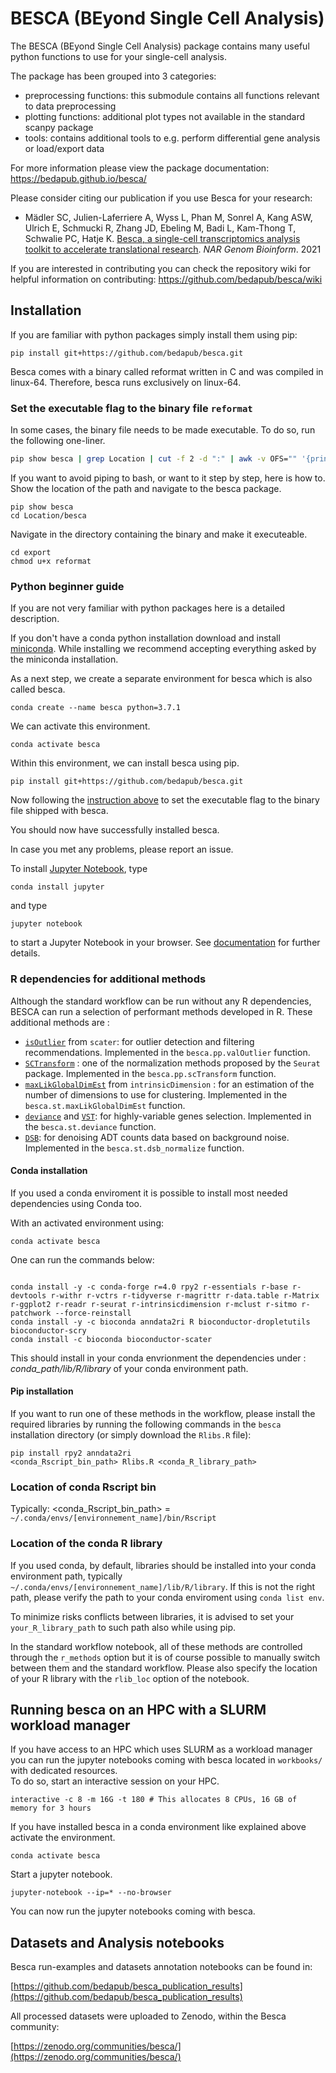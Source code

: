 # BESCA (BEyond Single Cell Analysis)

The BESCA (BEyond Single Cell Analysis) package contains many useful python functions to use for your single-cell analysis.

The package has been grouped into 3 categories:  

- preprocessing functions: this submodule contains all functions relevant to data preprocessing  
- plotting functions: additional plot types not available in the standard scanpy package  
- tools: contains additional tools to e.g. perform differential gene analysis or load/export data  

For more information please view the package documentation: https://bedapub.github.io/besca/

Please consider citing our publication if you use Besca for your research:

- Mädler SC, Julien-Laferriere A, Wyss L, Phan M, Sonrel A, Kang ASW, Ulrich E, Schmucki R, Zhang JD, Ebeling M, Badi L, Kam-Thong T, Schwalie PC, Hatje K. <a href="https://doi.org/10.1093/nargab/lqab102" target="_blank">Besca, a single-cell transcriptomics analysis toolkit to accelerate translational research</a>. <i>NAR Genom Bioinform</i>. 2021


If you are interested in contributing you can check the repository wiki for helpful information on contributing: https://github.com/bedapub/besca/wiki

## Installation

If you are familiar with python packages simply install them using pip:  

```
pip install git+https://github.com/bedapub/besca.git
```

Besca comes with a binary called reformat written in C and was compiled in linux-64. Therefore, besca runs exclusively on linux-64.


### Set the executable flag to the binary file `reformat` <a name="binary"></a>

In some cases, the binary file needs to be made executable. To do so, run the following one-liner.

```bash
pip show besca | grep Location | cut -f 2 -d ":" | awk -v OFS="" '{print "chmod u+x" $0 "/besca/export/reformat"}' | bash
```

If you want to avoid piping to bash, or want to it step by step, here is how to. Show the location of the path and navigate to the besca package.  

```
pip show besca
cd Location/besca
```

Navigate in the directory containing the binary and make it executeable.  

```
cd export
chmod u+x reformat
```

### Python beginner guide

If you are not very familiar with python packages here is a detailed description.  

If you don't have a conda python installation download and install [miniconda](https://docs.conda.io/en/latest/miniconda.html). While installing we recommend accepting everything asked by the miniconda installation.  

As a next step, we create a separate environment for besca which is also called besca.  

```
conda create --name besca python=3.7.1
```  

We can activate this environment.  

```
conda activate besca
```

Within this environment, we can install besca using pip.  

```
pip install git+https://github.com/bedapub/besca.git
```

Now following the [instruction above](#binary) to set the executable flag to the binary file shipped with besca.

You should now have successfully installed besca.

In case you met any problems, please report an issue.

To install [Jupyter Notebook](https://jupyter.readthedocs.io/en/latest/install/notebook-classic.html), type

```
conda install jupyter
```

and type 

```
jupyter notebook
```

to start a Jupyter Notebook in your browser. See [documentation](https://jupyter.readthedocs.io/en/latest/running.html#running) for further details. 


### R dependencies for additional methods

Although the standard workflow can be run without any R dependencies, BESCA can run a selection of performant methods developed in R. These additional methods are :

- [`isOutlier`](https://www.rdocumentation.org/packages/scater/versions/1.0.4/topics/isOutlier) from `scater`: for outlier detection and filtering recommendations. Implemented in the `besca.pp.valOutlier` function.  
- [`SCTransform`](https://rdrr.io/github/satijalab/seurat/man/SCTransform.html) : one of the normalization methods proposed by the `Seurat` package. Implemented in the `besca.pp.scTransform` function. 
- [`maxLikGlobalDimEst`](https://cran.r-project.org/web/packages/intrinsicDimension/intrinsicDimension.pdf) from `intrinsicDimension` : for an estimation of the number of dimensions to use for clustering. Implemented in the `besca.st.maxLikGlobalDimEst` function. 
- [`deviance`](https://rdrr.io/bioc/scry/man/devianceFeatureSelection.html) and [`VST`](https://rdrr.io/github/satijalab/seurat/man/SCTransform.html): for highly-variable genes selection. Implemented in the `besca.st.deviance` function. 
- [`DSB`](https://github.com/niaid/dsb): for denoising ADT counts data based on background noise. Implemented in the `besca.st.dsb_normalize` function.  


#### Conda installation

If you used a conda enviroment it is possible to install most needed dependencies using Conda too. 

With an activated environment using:

```
conda activate besca
```


One can run the commands below:

```

conda install -y -c conda-forge r=4.0 rpy2 r-essentials r-base r-devtools r-withr r-vctrs r-tidyverse r-magrittr r-data.table r-Matrix r-ggplot2 r-readr r-seurat r-intrinsicdimension r-mclust r-sitmo r-patchwork --force-reinstall
conda install -y -c bioconda anndata2ri R bioconductor-dropletutils bioconductor-scry
conda install -c bioconda bioconductor-scater
```

This should install in your conda envrionment the dependencies under : *conda_path/lib/R/library* of your conda environment path.

#### Pip installation


If you want to run one of these methods in the workflow, please install the required libraries by running the following commands in the `besca` installation directory (or simply download the `Rlibs.R` file):

```
pip install rpy2 anndata2ri
<conda_Rscript_bin_path> Rlibs.R <conda_R_library_path>
 ```
### Location of conda Rscript bin
Typically: <conda_Rscript_bin_path> = `~/.conda/envs/[environnement_name]/bin/Rscript`

### Location of the conda R library 

If you used conda, by default, libraries should be installed into your conda environment path, typically `~/.conda/envs/[environnement_name]/lib/R/library`.
If this is not the right path, please verify the path to your conda enviroment using `conda list env`.


To minimize risks conflicts between libraries, it is advised to set your `your_R_library_path` to such path also while using pip.
 
In the standard workflow notebook, all of these methods are controlled through the `r_methods` option but it is of course possible to manually switch between them and the standard workflow. Please also specify the location of your R library with the `rlib_loc` option of the notebook.  

## Running besca on an HPC with a SLURM workload manager  

If you have access to an HPC which uses SLURM as a workload manager you can run the jupyter notebooks coming with besca located in `workbooks/` with dedicated resources.  
To do so, start an interactive session on your HPC.  

```
interactive -c 8 -m 16G -t 180 # This allocates 8 CPUs, 16 GB of memory for 3 hours
```

If you have installed besca in a conda environment like explained above activate the environment.  

```
conda activate besca
```

Start a jupyter notebook.  

```
jupyter-notebook --ip=* --no-browser
```

You can now run the jupyter notebooks coming with besca.



## Datasets and Analysis notebooks


Besca run-examples and datasets annotation notebooks can be found in:


[https://github.com/bedapub/besca_publication_results](https://github.com/bedapub/besca_publication_results)


All processed datasets were uploaded to Zenodo, within the Besca community:

[https://zenodo.org/communities/besca/](https://zenodo.org/communities/besca/)






